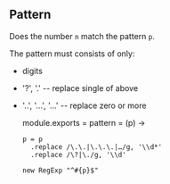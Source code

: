 Pattern
-------

Does the number `n` match the pattern `p`.

The pattern must consists of only:
- digits
- '?', '.' -- replace single of above
- '..', '...', '…' -- replace zero or more

    module.exports = pattern = (p) ->

      p = p
        .replace /\.\.|\.\.\.|…/g, '\\d*'
        .replace /\?|\./g, '\\d'

      new RegExp "^#{p}$"
